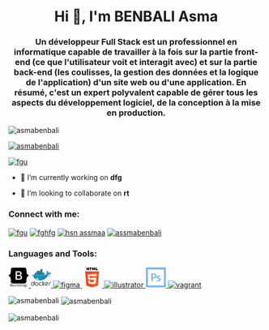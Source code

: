 <h1 align="center">Hi 👋, I'm BENBALI Asma</h1>
<h3 align="center">Un développeur Full Stack est un professionnel en informatique capable de travailler à la fois sur la partie front-end (ce que l'utilisateur voit et interagit avec) et sur la partie back-end (les coulisses, la gestion des données et la logique de l'application) d'un site web ou d'une application. En résumé, c'est un expert polyvalent capable de gérer tous les aspects du développement logiciel, de la conception à la mise en production.</h3>

<p align="left"> <img src="https://komarev.com/ghpvc/?username=asmabenbali&label=Profile%20views&color=0e75b6&style=flat" alt="asmabenbali" /> </p>

<p align="left"> <a href="https://github.com/ryo-ma/github-profile-trophy"><img src="https://github-profile-trophy.vercel.app/?username=asmabenbali" alt="asmabenbali" /></a> </p>

<p align="left"> <a href="https://twitter.com/fgu" target="blank"><img src="https://img.shields.io/twitter/follow/fgu?logo=twitter&style=for-the-badge" alt="fgu" /></a> </p>

- 🔭 I’m currently working on **dfg**

- 👯 I’m looking to collaborate on **rt**

<h3 align="left">Connect with me:</h3>
<p align="left">
<a href="https://twitter.com/fgu" target="blank"><img align="center" src="https://raw.githubusercontent.com/rahuldkjain/github-profile-readme-generator/master/src/images/icons/Social/twitter.svg" alt="fgu" height="30" width="40" /></a>
<a href="https://linkedin.com/in/fghfg" target="blank"><img align="center" src="https://raw.githubusercontent.com/rahuldkjain/github-profile-readme-generator/master/src/images/icons/Social/linked-in-alt.svg" alt="fghfg" height="30" width="40" /></a>
<a href="https://fb.com/hsn assmaa" target="blank"><img align="center" src="https://raw.githubusercontent.com/rahuldkjain/github-profile-readme-generator/master/src/images/icons/Social/facebook.svg" alt="hsn assmaa" height="30" width="40" /></a>
<a href="https://instagram.com/assmabenbali" target="blank"><img align="center" src="https://raw.githubusercontent.com/rahuldkjain/github-profile-readme-generator/master/src/images/icons/Social/instagram.svg" alt="assmabenbali" height="30" width="40" /></a>
</p>

<h3 align="left">Languages and Tools:</h3>
<p align="left"> <a href="https://getbootstrap.com" target="_blank" rel="noreferrer"> <img src="https://raw.githubusercontent.com/devicons/devicon/master/icons/bootstrap/bootstrap-plain-wordmark.svg" alt="bootstrap" width="40" height="40"/> </a> <a href="https://www.docker.com/" target="_blank" rel="noreferrer"> <img src="https://raw.githubusercontent.com/devicons/devicon/master/icons/docker/docker-original-wordmark.svg" alt="docker" width="40" height="40"/> </a> <a href="https://www.figma.com/" target="_blank" rel="noreferrer"> <img src="https://www.vectorlogo.zone/logos/figma/figma-icon.svg" alt="figma" width="40" height="40"/> </a> <a href="https://www.w3.org/html/" target="_blank" rel="noreferrer"> <img src="https://raw.githubusercontent.com/devicons/devicon/master/icons/html5/html5-original-wordmark.svg" alt="html5" width="40" height="40"/> </a> <a href="https://www.adobe.com/in/products/illustrator.html" target="_blank" rel="noreferrer"> <img src="https://www.vectorlogo.zone/logos/adobe_illustrator/adobe_illustrator-icon.svg" alt="illustrator" width="40" height="40"/> </a> <a href="https://www.photoshop.com/en" target="_blank" rel="noreferrer"> <img src="https://raw.githubusercontent.com/devicons/devicon/master/icons/photoshop/photoshop-line.svg" alt="photoshop" width="40" height="40"/> </a> <a href="https://www.vagrantup.com/" target="_blank" rel="noreferrer"> <img src="https://www.vectorlogo.zone/logos/vagrantup/vagrantup-icon.svg" alt="vagrant" width="40" height="40"/> </a> </p>

<p><img align="left" src="https://github-readme-stats.vercel.app/api/top-langs?username=asmabenbali&show_icons=true&locale=en&layout=compact" alt="asmabenbali" /></p>

<p>&nbsp;<img align="center" src="https://github-readme-stats.vercel.app/api?username=asmabenbali&show_icons=true&locale=en" alt="asmabenbali" /></p>

<p><img align="center" src="https://github-readme-streak-stats.herokuapp.com/?user=asmabenbali&" alt="asmabenbali" /></p>
